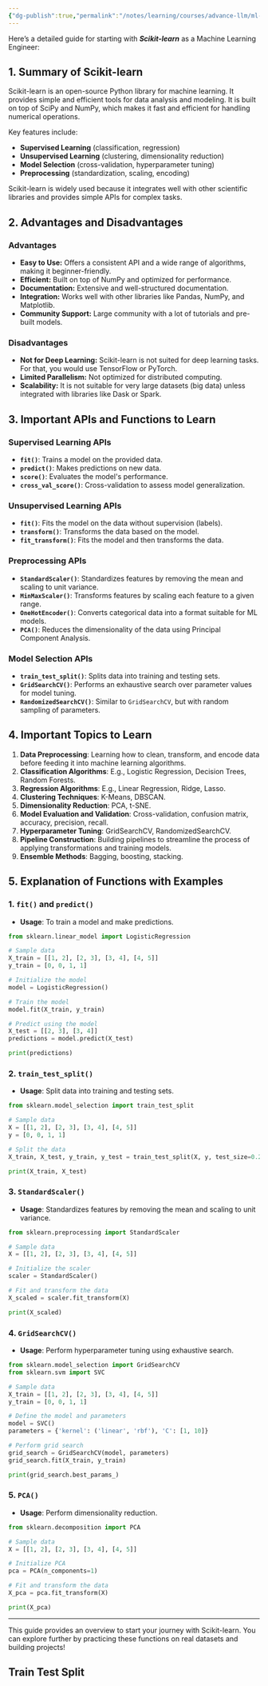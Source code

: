 ```yaml
---
{"dg-publish":true,"permalink":"/notes/learning/courses/advance-llm/ml-libs/scikit-learn/","title":" Scikit-learn"}
---
```


Here’s a detailed guide for starting with ***Scikit-learn*** as a Machine Learning Engineer:

## 1. **Summary of Scikit-learn**

Scikit-learn is an open-source Python library for machine learning. It provides simple and efficient tools for data analysis and modeling. It is built on top of SciPy and NumPy, which makes it fast and efficient for handling numerical operations.

Key features include:
- **Supervised Learning** (classification, regression)
- **Unsupervised Learning** (clustering, dimensionality reduction)
- **Model Selection** (cross-validation, hyperparameter tuning)
- **Preprocessing** (standardization, scaling, encoding)

Scikit-learn is widely used because it integrates well with other scientific libraries and provides simple APIs for complex tasks.

## 2. **Advantages and Disadvantages**

### **Advantages**
- **Easy to Use:** Offers a consistent API and a wide range of algorithms, making it beginner-friendly.
- **Efficient:** Built on top of NumPy and optimized for performance.
- **Documentation:** Extensive and well-structured documentation.
- **Integration:** Works well with other libraries like Pandas, NumPy, and Matplotlib.
- **Community Support:** Large community with a lot of tutorials and pre-built models.

### **Disadvantages**
- **Not for Deep Learning:** Scikit-learn is not suited for deep learning tasks. For that, you would use TensorFlow or PyTorch.
- **Limited Parallelism:** Not optimized for distributed computing.
- **Scalability:** It is not suitable for very large datasets (big data) unless integrated with libraries like Dask or Spark.

## 3. **Important APIs and Functions to Learn**

### **Supervised Learning APIs**
- **`fit()`**: Trains a model on the provided data.
- **`predict()`**: Makes predictions on new data.
- **`score()`**: Evaluates the model's performance.
- **`cross_val_score()`**: Cross-validation to assess model generalization.
  
### **Unsupervised Learning APIs**
- **`fit()`**: Fits the model on the data without supervision (labels).
- **`transform()`**: Transforms the data based on the model.
- **`fit_transform()`**: Fits the model and then transforms the data.
  
### **Preprocessing APIs**
- **`StandardScaler()`**: Standardizes features by removing the mean and scaling to unit variance.
- **`MinMaxScaler()`**: Transforms features by scaling each feature to a given range.
- **`OneHotEncoder()`**: Converts categorical data into a format suitable for ML models.
- **`PCA()`**: Reduces the dimensionality of the data using Principal Component Analysis.

### **Model Selection APIs**
- **`train_test_split()`**: Splits data into training and testing sets.
- **`GridSearchCV()`**: Performs an exhaustive search over parameter values for model tuning.
- **`RandomizedSearchCV()`**: Similar to `GridSearchCV`, but with random sampling of parameters.

## 4. **Important Topics to Learn**

1. **Data Preprocessing**: Learning how to clean, transform, and encode data before feeding it into machine learning algorithms.
2. **Classification Algorithms**: E.g., Logistic Regression, Decision Trees, Random Forests.
3. **Regression Algorithms**: E.g., Linear Regression, Ridge, Lasso.
4. **Clustering Techniques**: K-Means, DBSCAN.
5. **Dimensionality Reduction**: PCA, t-SNE.
6. **Model Evaluation and Validation**: Cross-validation, confusion matrix, accuracy, precision, recall.
7. **Hyperparameter Tuning**: GridSearchCV, RandomizedSearchCV.
8. **Pipeline Construction**: Building pipelines to streamline the process of applying transformations and training models.
9. **Ensemble Methods**: Bagging, boosting, stacking.

## 5. **Explanation of Functions with Examples**

### **1. `fit()` and `predict()`**

- **Usage**: To train a model and make predictions.

```python
from sklearn.linear_model import LogisticRegression

# Sample data
X_train = [[1, 2], [2, 3], [3, 4], [4, 5]]
y_train = [0, 0, 1, 1]

# Initialize the model
model = LogisticRegression()

# Train the model
model.fit(X_train, y_train)

# Predict using the model
X_test = [[2, 3], [3, 4]]
predictions = model.predict(X_test)

print(predictions)
```

### **2. `train_test_split()`**

- **Usage**: Split data into training and testing sets.

```python
from sklearn.model_selection import train_test_split

# Sample data
X = [[1, 2], [2, 3], [3, 4], [4, 5]]
y = [0, 0, 1, 1]

# Split the data
X_train, X_test, y_train, y_test = train_test_split(X, y, test_size=0.25)

print(X_train, X_test)
```

### **3. `StandardScaler()`**

- **Usage**: Standardizes features by removing the mean and scaling to unit variance.

```python
from sklearn.preprocessing import StandardScaler

# Sample data
X = [[1, 2], [2, 3], [3, 4], [4, 5]]

# Initialize the scaler
scaler = StandardScaler()

# Fit and transform the data
X_scaled = scaler.fit_transform(X)

print(X_scaled)
```

### **4. `GridSearchCV()`**

- **Usage**: Perform hyperparameter tuning using exhaustive search.

```python
from sklearn.model_selection import GridSearchCV
from sklearn.svm import SVC

# Sample data
X_train = [[1, 2], [2, 3], [3, 4], [4, 5]]
y_train = [0, 0, 1, 1]

# Define the model and parameters
model = SVC()
parameters = {'kernel': ('linear', 'rbf'), 'C': [1, 10]}

# Perform grid search
grid_search = GridSearchCV(model, parameters)
grid_search.fit(X_train, y_train)

print(grid_search.best_params_)
```

### **5. `PCA()`**

- **Usage**: Perform dimensionality reduction.

```python
from sklearn.decomposition import PCA

# Sample data
X = [[1, 2], [2, 3], [3, 4], [4, 5]]

# Initialize PCA
pca = PCA(n_components=1)

# Fit and transform the data
X_pca = pca.fit_transform(X)

print(X_pca)
```

---

This guide provides an overview to start your journey with Scikit-learn. You can explore further by practicing these functions on real datasets and building projects!


## Train Test Split
